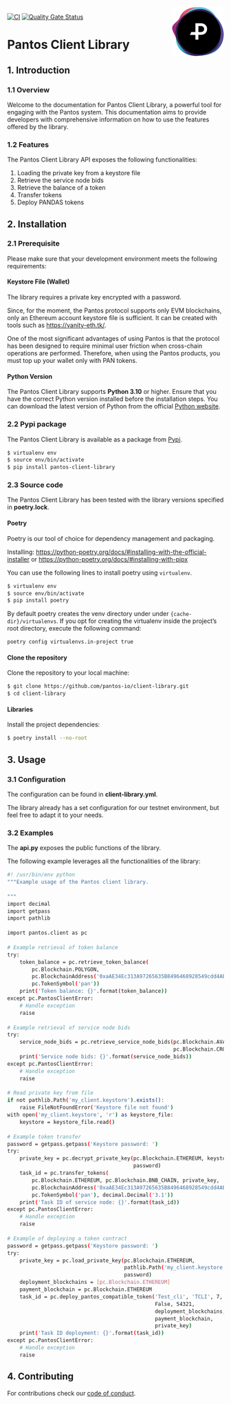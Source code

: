 <img src="https://raw.githubusercontent.com/pantos-io/client-library/img/pantos-logo-full.svg" alt="Pantos logo" align="right" width="120" />

[![CI](https://github.com/pantos-io/client-library/actions/workflows/ci.yaml/badge.svg?branch=main)](https://github.com/pantos-io/client-library/actions/workflows/ci.yaml)
[![Quality Gate Status](https://sonarcloud.io/api/project_badges/measure?project=pantos-io_client-library2&metric=alert_status)](https://sonarcloud.io/summary/new_code?id=pantos-io_client-library2)


# Pantos Client Library

## 1. Introduction

### 1.1 Overview

Welcome to the documentation for Pantos Client Library, a powerful tool for engaging with the Pantos system. This documentation aims to provide developers with comprehensive information on how to use the features offered by the library.

### 1.2 Features

The Pantos Client Library API exposes the following functionalities:

1. Loading the private key from a keystore file
2. Retrieve the service node bids
3. Retrieve the balance of a token
4. Transfer tokens
5. Deploy PANDAS tokens

## 2. Installation

### 2.1 Prerequisite

Please make sure that your development environment meets the following requirements:

#### Keystore File (Wallet)

The library requires a private key encrypted with a password. 

Since, for the moment, the Pantos protocol supports only EVM blockchains, only an Ethereum account keystore file is sufficient. It can be created with tools such as https://vanity-eth.tk/.

One of the most significant advantages of using Pantos is that the protocol has been designed to require minimal user friction when cross-chain operations are performed. Therefore, when using the Pantos products, you must top up your wallet only with PAN tokens.

#### Python Version

The Pantos Client Library supports **Python 3.10** or higher. Ensure that you have the correct Python version installed before the installation steps. You can download the latest version of Python from the official [Python website](https://www.python.org/downloads/).



### 2.2 Pypi package

The Pantos Client Library is available as a package from [Pypi](https://pypi.org/project/pantos-client-library/).

```bash
$ virtualenv env
$ source env/bin/activate
$ pip install pantos-client-library
```

### 2.3 Source code

The Pantos Client Library has been tested with the library versions specified in **poetry.lock**.

#### Poetry

Poetry is our tool of choice for dependency management and packaging.

Installing: 
https://python-poetry.org/docs/#installing-with-the-official-installer
or
https://python-poetry.org/docs/#installing-with-pipx

You can use the following lines to install poetry using `virtualenv`.

```bash
$ virtualenv env
$ source env/bin/activate
$ pip install poetry
```

By default poetry creates the venv directory under under ```{cache-dir}/virtualenvs```. If you opt for creating the virtualenv inside the project’s root directory, execute the following command:

```bash
poetry config virtualenvs.in-project true
```

#### Clone the repository

Clone the repository to your local machine:

```bash
$ git clone https://github.com/pantos-io/client-library.git
$ cd client-library
```

#### Libraries

Install the project dependencies:

```bash
$ poetry install --no-root
```

## 3. Usage

### 3.1 Configuration

The configuration can be found in **client-library.yml**.

The library already has a set configuration for our testnet environment, but feel free to adapt it to your needs.

### 3.2 Examples

The **api.py** exposes the public functions of the library.

The following example leverages all the functionalities of the library:

```bash
#! /usr/bin/env python
"""Example usage of the Pantos client library.

"""
import decimal
import getpass
import pathlib

import pantos.client as pc

# Example retrieval of token balance
try:
    token_balance = pc.retrieve_token_balance(
        pc.Blockchain.POLYGON,
        pc.BlockchainAddress('0xaAE34Ec313A97265635B8496468928549cdd4AB7'),
        pc.TokenSymbol('pan'))
    print('Token balance: {}'.format(token_balance))
except pc.PantosClientError:
    # Handle exception
    raise

# Example retrieval of service node bids
try:
    service_node_bids = pc.retrieve_service_node_bids(pc.Blockchain.AVALANCHE,
                                                      pc.Blockchain.CRONOS)
    print('Service node bids: {}'.format(service_node_bids))
except pc.PantosClientError:
    # Handle exception
    raise

# Read private key from file
if not pathlib.Path('my_client.keystore').exists():
    raise FileNotFoundError('Keystore file not found')
with open('my_client.keystore', 'r') as keystore_file:
    keystore = keystore_file.read()

# Example token transfer
password = getpass.getpass('Keystore password: ')
try:
    private_key = pc.decrypt_private_key(pc.Blockchain.ETHEREUM, keystore,
                                         password)
    task_id = pc.transfer_tokens(
        pc.Blockchain.ETHEREUM, pc.Blockchain.BNB_CHAIN, private_key,
        pc.BlockchainAddress('0xaAE34Ec313A97265635B8496468928549cdd4AB7'),
        pc.TokenSymbol('pan'), decimal.Decimal('3.1'))
    print('Task ID of service node: {}'.format(task_id))
except pc.PantosClientError:
    # Handle exception
    raise

# Example of deploying a token contract
password = getpass.getpass('Keystore password: ')
try:
    private_key = pc.load_private_key(pc.Blockchain.ETHEREUM,
                                      pathlib.Path('my_client.keystore'),
                                      password)
    deployment_blockchains = [pc.Blockchain.ETHEREUM]
    payment_blockchain = pc.Blockchain.ETHEREUM
    task_id = pc.deploy_pantos_compatible_token('Test_cli', 'TCLI', 7, True,
                                                False, 54321,
                                                deployment_blockchains,
                                                payment_blockchain,
                                                private_key)
    print('Task ID deployment: {}'.format(task_id))
except pc.PantosClientError:
    # Handle exception
    raise
```

## 4. Contributing

For contributions check our [code of conduct](CODE_OF_CONDUCT.md).
